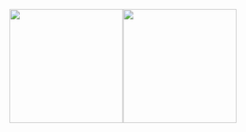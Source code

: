<img height="200" src="https://github-readme-stats.vercel.app/api?username=leticiabeluzi&theme=dark&show_icons=true" /><img height="200" src="https://github-readme-stats.vercel.app/api/top-langs/?username=leticiabeluzi&theme=dark" /></div>

